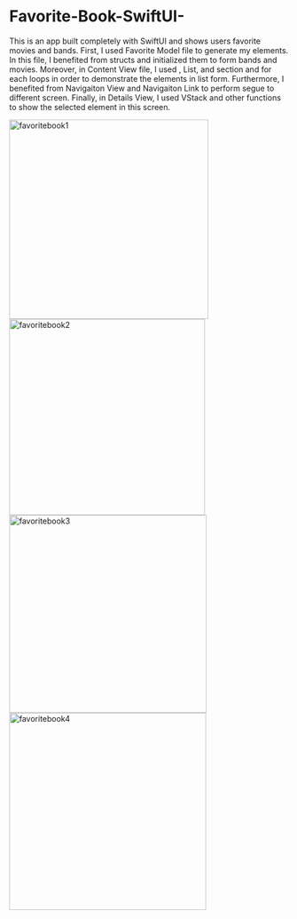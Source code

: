 # Favorite-Book-SwiftUI-
This is an app built completely with SwiftUI and shows users favorite movies and bands. First, I used Favorite Model file to generate my elements. In this file, I benefited from structs and initialized them to form bands and movies. Moreover, in Content View file, I used , List, and section and for each loops in order to demonstrate the elements in list form. Furthermore, I benefited from Navigaiton View and Navigaiton Link to perform segue to different screen. Finally, in Details View, I used VStack and other functions to show the selected element in this screen.

<img width="359" alt="favoritebook1" src="https://user-images.githubusercontent.com/92036779/190256509-f8d0f706-4472-4f99-9f01-5eca40fee9e0.png">
<img width="353" alt="favoritebook2" src="https://user-images.githubusercontent.com/92036779/190256521-aca562cd-8027-400e-9bc2-681df3542e2c.png">
<img width="356" alt="favoritebook3" src="https://user-images.githubusercontent.com/92036779/190256535-f1bfb1b0-b35e-4539-aff9-888f3e2f9645.png">
<img width="355" alt="favoritebook4" src="https://user-images.githubusercontent.com/92036779/190256543-49f06b7a-5c4a-452d-91fa-1b53ee370d7f.png">
